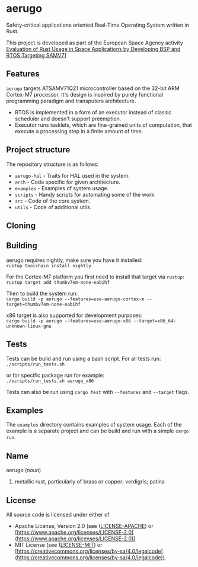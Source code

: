 # aerugo
Safety-critical applications oriented Real-Time Operating System written in Rust.

This project is developed as part of the European Space Agency activity
[Evaluation of Rust Usage in Space Applications by Developing BSP and RTOS Targeting SAMV71](https://activities.esa.int/4000140241)

## Features

`aerugo` targets ATSAMV71Q21 microcontroller based on the 32-bit ARM Cortex-M7 processor. It's design is
inspired by purely functional programming paradigm and transputers architecture.

* RTOS is implemented in a form of an executor instead of classic scheduler and doesn't support preemption.
* Executor runs tasklets, which are fine-grained units of computation, that execute a processing step in a
finite amount of time.

## Project structure

The repository structure is as follows:

- `aerugo-hal` - Traits for HAL used in the system.
- `arch` - Code specific for given architecture.
- `examples` - Examples of system usage.
- `scripts` - Handy scripts for automating some of the work.
- `src` - Code of the core system.
- `utils` - Code of additional utils.

## Cloning

## Building

aerugo requires nightly, make sure you have it installed: \
`rustup toolchain install nightly`

For the Cortex-M7 platform you first need to install that target via `rustup`: \
`rustup target add thumbv7em-none-eabihf`

Then to build the system run: \
`cargo build -p aerugo --features=use-aerugo-cortex-m --target=thumbv7em-none-eabihf`

x86 target is also supported for development purposes: \
`cargo build -p aerugo --features=use-aerugo-x86 --target=x86_64-unknown-linux-gnu`

## Tests

Tests can be build and run using a bash script. For all tests run: \
`./scripts/run_tests.sh`

or for specific package run for example: \
`./scripts/run_tests.sh aerugo_x86`

Tests can also be run using `cargo test` with `--features` and `--target` flags.

## Examples

The `examples` directory contains examples of system usage. Each of the example is a separate project and can
be build and run with a simple `cargo run`.

## Name

aerugo (*noun*)

1. metallic rust, particularly of brass or copper; verdigris; patina

## License

All source code is licensed under either of
- Apache License, Version 2.0 (see ([LICENSE-APACHE](LICENSE-APACHE)) or
[https://www.apache.org/licenses/LICENSE-2.0](https://www.apache.org/licenses/LICENSE-2.0)).
- MIT License (see ([LICENSE-MIT](LICENSE-MIT)) or
[https://creativecommons.org/licenses/by-sa/4.0/legalcode](https://creativecommons.org/licenses/by-sa/4.0/legalcode)).
